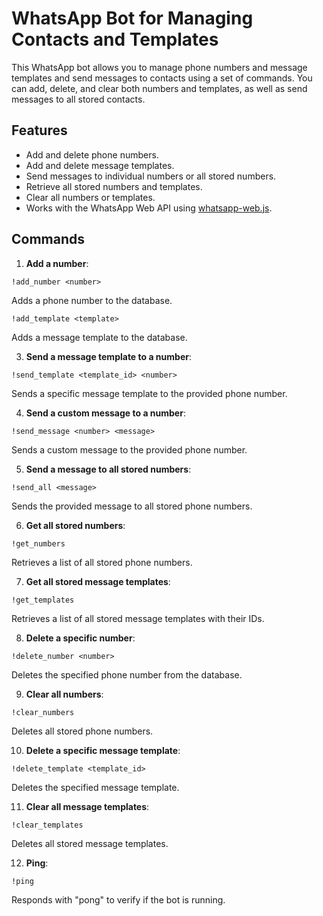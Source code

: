 # WhatsApp Bot for Managing Contacts and Templates

This WhatsApp bot allows you to manage phone numbers and message templates and send messages to contacts using a set of commands. You can add, delete, and clear both numbers and templates, as well as send messages to all stored contacts.

## Features
- Add and delete phone numbers.
- Add and delete message templates.
- Send messages to individual numbers or all stored numbers.
- Retrieve all stored numbers and templates.
- Clear all numbers or templates.
- Works with the WhatsApp Web API using [whatsapp-web.js](https://github.com/pedroslopez/whatsapp-web.js).

## Commands

1. **Add a number**:  

 ```
!add_number <number>

 ```

Adds a phone number to the database.

 ```
!add_template <template>

 ```

Adds a message template to the database.

3. **Send a message template to a number**:  

 ```
!send_template <template_id> <number>

 ```

Sends a specific message template to the provided phone number.

4. **Send a custom message to a number**:  

 ```
!send_message <number> <message>

 ```

Sends a custom message to the provided phone number.

5. **Send a message to all stored numbers**:  

 ```
!send_all <message>

 ```

Sends the provided message to all stored phone numbers.

6. **Get all stored numbers**:  

 ```
!get_numbers

 ```

Retrieves a list of all stored phone numbers.

7. **Get all stored message templates**:  

 ```
!get_templates

 ```

Retrieves a list of all stored message templates with their IDs.

8. **Delete a specific number**:  

 ```
!delete_number <number>

 ```

Deletes the specified phone number from the database.

9. **Clear all numbers**:  

 ```
!clear_numbers

 ```

Deletes all stored phone numbers.

10. **Delete a specific message template**:  
 ```
 !delete_template <template_id>
 ```
 Deletes the specified message template.

11. **Clear all message templates**:  
 ```
 !clear_templates
 ```
 Deletes all stored message templates.

12. **Ping**:  
 ```
 !ping
 ```
 Responds with "pong" to verify if the bot is running.

